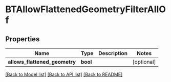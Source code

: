 # BTAllowFlattenedGeometryFilterAllOf

## Properties
Name | Type | Description | Notes
------------ | ------------- | ------------- | -------------
**allows_flattened_geometry** | **bool** |  | [optional] 

[[Back to Model list]](../README.md#documentation-for-models) [[Back to API list]](../README.md#documentation-for-api-endpoints) [[Back to README]](../README.md)


